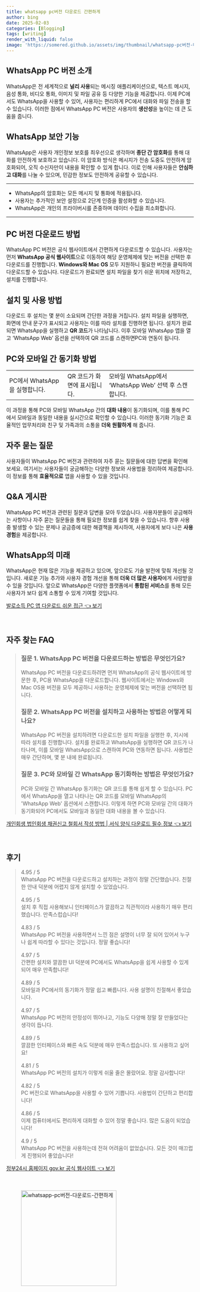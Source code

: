 ```yaml
---
title: whatsapp pc버전 다운로드 간편하게
author: bing
date: 2025-02-03
categories: [Blogging]
tags: [writing]
render_with_liquid: false
image: 'https://somered.github.io/assets/img/thumbnail/whatsapp-pc버전-다운로드-간편하게.webp'
---
```



<h2 id='WhatsApp_PC_버전_소개'>WhatsApp PC 버전 소개</h2>

<p>WhatsApp은 전 세계적으로 <b>널리 사용</b>되는 메시징 애플리케이션으로, 텍스트 메시지, 음성 통화, 비디오 통화, 이미지 및 파일 공유 등 다양한 기능을 제공합니다. 이제 PC에서도 WhatsApp을 사용할 수 있어, 사용자는 편리하게 PC에서 대화와 파일 전송을 할 수 있습니다. 이러한 점에서 WhatsApp PC 버전은 사용자의 <b>생산성</b>을 높이는 데 큰 도움을 줍니다.</p>

<h2 id='WhatsApp_보안_기능'>WhatsApp 보안 기능</h2>

<p>WhatsApp은 사용자 개인정보 보호를 최우선으로 생각하며 <b>종단 간 암호화</b>를 통해 대화를 안전하게 보호하고 있습니다. 이 암호화 방식은 메시지가 전송 도중도 안전하게 암호화되어, 오직 수신자만이 내용을 확인할 수 있게 합니다. 이로 인해 사용자들은 <b>안심하고 대화</b>를 나눌 수 있으며, 민감한 정보도 안전하게 공유할 수 있습니다.</p>

<hr />

<ul>
    <li>WhatsApp의 암호화는 모든 메시지 및 통화에 적용됩니다.</li>
    <li>사용자는 추가적인 보안 설정으로 2단계 인증을 활성화할 수 있습니다.</li>
    <li>WhatsApp은 개인의 프라이버시를 존중하며 데이터 수집을 최소화합니다.</li>
</ul>

<hr />

<h2 id='PC_버전_다운로드_방법'>PC 버전 다운로드 방법</h2>

<p>WhatsApp PC 버전은 공식 웹사이트에서 간편하게 다운로드할 수 있습니다. 사용자는 먼저 <b>WhatsApp 공식 웹사이트</b>으로 이동하여 해당 운영체제에 맞는 버전을 선택한 후 다운로드를 진행합니다. <b>Windows와 Mac OS</b> 모두 지원하니 필요한 버전을 클릭하여 다운로드할 수 있습니다. 다운로드가 완료되면 설치 파일을 찾기 쉬운 위치에 저장하고, 설치를 진행합니다.</p>

<h2 id='설치_및_사용_방법'>설치 및 사용 방법</h2>

<p>다운로드 후 설치는 몇 분이 소요되며 간단한 과정을 거칩니다. 설치 파일을 실행하면, 화면에 안내 문구가 표시되고 사용자는 이를 따라 설치를 진행하면 됩니다. 설치가 완료되면 WhatsApp을 실행하고 <b>QR 코드</b>가 나타납니다. 이후 모바일 WhatsApp 앱을 열고 ‘WhatsApp Web’ 옵션을 선택하여 QR 코드를 스캔하면PC와 연동이 됩니다.</p>

<h2 id='PC와_모바일_간_동기화'>PC와 모바일 간 동기화 방법</h2>

<table>
    <tr>
        <td>PC에서 WhatsApp을 실행합니다.</td>
        <td>QR 코드가 화면에 표시됩니다.</td>
        <td>모바일 WhatsApp에서 ‘WhatsApp Web’ 선택 후 스캔합니다.</td>
    </tr>
</table>

<p>이 과정을 통해 PC와 모바일 WhatsApp 간의 <b>대화 내용</b>이 동기화되며, 이를 통해 PC에서 모바일과 동일한 내용을 실시간으로 확인할 수 있습니다. 이러한 동기화 기능은 효율적인 업무처리와 친구 및 가족과의 소통을 <b>더욱 원활하게</b> 해 줍니다.</p>

<h2 id='자주_묻는_질문'>자주 묻는 질문</h2>

<p>사용자들이 WhatsApp PC 버전과 관련하여 자주 묻는 질문들에 대한 답변을 확인해 보세요. 여기서는 사용자들이 궁금해하는 다양한 정보와 사용법을 정리하여 제공합니다. 이 정보를 통해 <b>효율적으로</b> 앱을 사용할 수 있을 것입니다.</p>

<h2 id='QnA_게시판'>Q&A 게시판</h2>

<p>WhatsApp PC 버전과 관련된 질문과 답변을 모아 두었습니다. 사용자분들이 궁금해하는 사항이나 자주 묻는 질문들을 통해 필요한 정보를 쉽게 찾을 수 있습니다. 향후 사용 중 발생할 수 있는 문제나 궁금증에 대한 해결책을 제시하여, 사용자에게 보다 나은 <b>사용 경험</b>을 제공합니다.</p>

<h2 id='WhatsApp의_미래'>WhatsApp의 미래</h2>

<p>WhatsApp은 현재 많은 기능을 제공하고 있으며, 앞으로도 기술 발전에 맞춰 개선될 것입니다. 새로운 기능 추가와 사용자 경험 개선을 통해 <b>더욱 더 많은 사용자</b>에게 사랑받을 수 있을 것입니다. 앞으로 WhatsApp은 다양한 플랫폼에서 <b>통합된 서비스</b>를 통해 모든 사용자가 보다 쉽게 소통할 수 있게 기여할 것입니다.</p>


<p><a class="click-button" title="발로소득 PC 앱 다운로드 쉬운 접근" href="https://somered.github.io/posts/%EB%B0%9C%EB%A1%9C%EC%86%8C%EB%93%9D-PC-%EC%95%B1-%EB%8B%A4%EC%9A%B4%EB%A1%9C%EB%93%9C-%EC%89%AC%EC%9A%B4-%EC%A0%91%EA%B7%BC/" rel="dofollow">발로소득 PC 앱 다운로드 쉬운 접근 👈 보기</a></p><br>
<h2 id='자주_찾는_FAQ'>자주 찾는 FAQ</h2>
<div itemscope="" itemtype="https://schema.org/FAQPage"> 
<blockquote> 
<div itemscope="" itemprop="mainEntity" itemtype="https://schema.org/Question"> 
<h3 itemprop="name">질문 1. WhatsApp PC 버전을 다운로드하는 방법은 무엇인가요?</h3> 
<div itemscope="" itemprop="acceptedAnswer" itemtype="https://schema.org/Answer"> 
<span itemprop="text"> 
<p>WhatsApp PC 버전을 다운로드하려면 먼저 WhatsApp의 공식 웹사이트에 방문한 후, PC용 WhatsApp을 다운로드합니다. 웹사이트에서는 Windows와 Mac OS용 버전을 모두 제공하니 사용하는 운영체제에 맞는 버전을 선택하면 됩니다.</p> 
</span> 
</div> 
</div> 

<div itemscope="" itemprop="mainEntity" itemtype="https://schema.org/Question"> 
<h3 itemprop="name">질문 2. WhatsApp PC 버전을 설치하고 사용하는 방법은 어떻게 되나요?</h3> 
<div itemscope="" itemprop="acceptedAnswer" itemtype="https://schema.org/Answer"> 
<span itemprop="text"> 
<p>WhatsApp PC 버전을 설치하려면 다운로드한 설치 파일을 실행한 후, 지시에 따라 설치를 진행합니다. 설치를 완료하고 WhatsApp을 실행하면 QR 코드가 나타나며, 이를 모바일 WhatsApp으로 스캔하여 PC와 연동하면 됩니다. 사용법은 매우 간단하며, 몇 분 내에 완료됩니다.</p> 
</span> 
</div> 
</div> 

<div itemscope="" itemprop="mainEntity" itemtype="https://schema.org/Question"> 
<h3 itemprop="name">질문 3. PC와 모바일 간 WhatsApp 동기화하는 방법은 무엇인가요?</h3> 
<div itemscope="" itemprop="acceptedAnswer" itemtype="https://schema.org/Answer"> 
<span itemprop="text"> 
<p>PC와 모바일 간 WhatsApp 동기화는 QR 코드를 통해 쉽게 할 수 있습니다. PC에서 WhatsApp을 열고 나타나는 QR 코드를 모바일 WhatsApp의 'WhatsApp Web' 옵션에서 스캔합니다. 이렇게 하면 PC와 모바일 간의 대화가 동기화되어 PC에서도 모바일과 동일한 대화 내용을 볼 수 있습니다.</p> 
</span> 
</div> 
</div> 

</blockquote> 
</div>
<p><a class="click-button" title="개인회생 법인회생 채권신고 철회서 작성 방법 | 서식 양식 다운로드 필수 정보" href="https://somered.github.io/posts/%EA%B0%9C%EC%9D%B8%ED%9A%8C%EC%83%9D-%EB%B2%95%EC%9D%B8%ED%9A%8C%EC%83%9D-%EC%B1%84%EA%B6%8C%EC%8B%A0%EA%B3%A0-%EC%B2%A0%ED%9A%8C%EC%84%9C-%EC%9E%91%EC%84%B1-%EB%B0%A9%EB%B2%95-%EC%84%9C%EC%8B%9D-%EC%96%91%EC%8B%9D-%EB%8B%A4%EC%9A%B4%EB%A1%9C%EB%93%9C-%ED%95%84%EC%88%98-%EC%A0%95%EB%B3%B4/" rel="dofollow">개인회생 법인회생 채권신고 철회서 작성 방법 | 서식 양식 다운로드 필수 정보 👈 보기</a></p><br>
<h2 id='후기'>후기</h2>
<div itemscope itemtype="https://schema.org/Product">
  <blockquote>
  <div itemprop="review" itemscope itemtype="https://schema.org/Review">
      <div itemprop="reviewRating" itemscope itemtype="https://schema.org/Rating"> <span itemprop="ratingValue">4.95</span> / <span itemprop="bestRating">5</span> </div>
      <span itemprop="reviewBody">WhatsApp PC 버전을 다운로드하고 설치하는 과정이 정말 간단했습니다. 친절한 안내 덕분에 어렵지 않게 설치할 수 있었습니다.</span>
  </div>
  <br>
  <div itemprop="review" itemscope itemtype="https://schema.org/Review">
      <div itemprop="reviewRating" itemscope itemtype="https://schema.org/Rating"> <span itemprop="ratingValue">4.95</span> / <span itemprop="bestRating">5</span> </div>
      <span itemprop="reviewBody">설치 후 직접 사용해보니 인터페이스가 깔끔하고 직관적이라 사용하기 매우 편리했습니다. 만족스럽습니다!</span>
  </div>
  <br>
  <div itemprop="review" itemscope itemtype="https://schema.org/Review">
      <div itemprop="reviewRating" itemscope itemtype="https://schema.org/Rating"> <span itemprop="ratingValue">4.83</span> / <span itemprop="bestRating">5</span> </div>
      <span itemprop="reviewBody">WhatsApp PC 버전을 사용하면서 느낀 점은 설명이 너무 잘 되어 있어서 누구나 쉽게 따라할 수 있다는 것입니다. 정말 좋습니다!</span>
  </div>
  <br>
  <div itemprop="review" itemscope itemtype="https://schema.org/Review">
      <div itemprop="reviewRating" itemscope itemtype="https://schema.org/Rating"> <span itemprop="ratingValue">4.97</span> / <span itemprop="bestRating">5</span> </div>
      <span itemprop="reviewBody">간편한 설치와 깔끔한 UI 덕분에 PC에서도 WhatsApp을 쉽게 사용할 수 있게 되어 매우 만족합니다!</span>
  </div>
  <br>
  <div itemprop="review" itemscope itemtype="https://schema.org/Review">
      <div itemprop="reviewRating" itemscope itemtype="https://schema.org/Rating"> <span itemprop="ratingValue">4.89</span> / <span itemprop="bestRating">5</span> </div>
      <span itemprop="reviewBody">모바일과 PC에서의 동기화가 정말 쉽고 빠릅니다. 사용 설명이 친절해서 좋았습니다.</span>
  </div>
  <br>
  <div itemprop="review" itemscope itemtype="https://schema.org/Review">
      <div itemprop="reviewRating" itemscope itemtype="https://schema.org/Rating"> <span itemprop="ratingValue">4.97</span> / <span itemprop="bestRating">5</span> </div>
      <span itemprop="reviewBody">WhatsApp PC 버전의 안정성이 뛰어나고, 기능도 다양해 정말 잘 만들었다는 생각이 듭니다.</span>
  </div>
  <br>
  <div itemprop="review" itemscope itemtype="https://schema.org/Review">
      <div itemprop="reviewRating" itemscope itemtype="https://schema.org/Rating"> <span itemprop="ratingValue">4.89</span> / <span itemprop="bestRating">5</span> </div>
      <span itemprop="reviewBody">깔끔한 인터페이스와 빠른 속도 덕분에 매우 만족스럽습니다. 또 사용하고 싶어요!</span>
  </div>
  <br>
  <div itemprop="review" itemscope itemtype="https://schema.org/Review">
      <div itemprop="reviewRating" itemscope itemtype="https://schema.org/Rating"> <span itemprop="ratingValue">4.81</span> / <span itemprop="bestRating">5</span> </div>
      <span itemprop="reviewBody">WhatsApp PC 버전의 설치가 이렇게 쉬울 줄은 몰랐어요. 정말 감사합니다!</span>
  </div>
  <br>
  <div itemprop="review" itemscope itemtype="https://schema.org/Review">
      <div itemprop="reviewRating" itemscope itemtype="https://schema.org/Rating"> <span itemprop="ratingValue">4.82</span> / <span itemprop="bestRating">5</span> </div>
      <span itemprop="reviewBody">PC 버전으로 WhatsApp을 사용할 수 있어 기쁩니다. 사용법이 간단하고 편리합니다!</span>
  </div>
  <br>
  <div itemprop="review" itemscope itemtype="https://schema.org/Review">
      <div itemprop="reviewRating" itemscope itemtype="https://schema.org/Rating"> <span itemprop="ratingValue">4.86</span> / <span itemprop="bestRating">5</span> </div>
      <span itemprop="reviewBody">이제 컴퓨터에서도 편리하게 대화할 수 있어 정말 좋습니다. 많은 도움이 되었습니다!</span>
  </div>
  <br>
  <div itemprop="review" itemscope itemtype="https://schema.org/Review">
      <div itemprop="reviewRating" itemscope itemtype="https://schema.org/Rating"> <span itemprop="ratingValue">4.9</span> / <span itemprop="bestRating">5</span> </div>
      <span itemprop="reviewBody">WhatsApp PC 버전을 사용하는데 전혀 어려움이 없었습니다. 모든 것이 매끄럽게 진행되어 좋았습니다!</span>
  </div>
  </blockquote>
</div>
<p><a class="click-button" title="정부24시 홈페이지 gov.kr 공식 웹사이트" href="https://somered.github.io/posts/%EC%A0%95%EB%B6%8024%EC%8B%9C-%ED%99%88%ED%8E%98%EC%9D%B4%EC%A7%80-gov.kr-%EA%B3%B5%EC%8B%9D-%EC%9B%B9%EC%82%AC%EC%9D%B4%ED%8A%B8/" rel="dofollow">정부24시 홈페이지 gov.kr 공식 웹사이트 👈 보기</a></p><br>
<figure class="image"><img src="https://somered.github.io/assets/img/thumbnail/whatsapp-pc버전-다운로드-간편하게.webp" alt="whatsapp-pc버전-다운로드-간편하게" width="256" height="256"></figure>